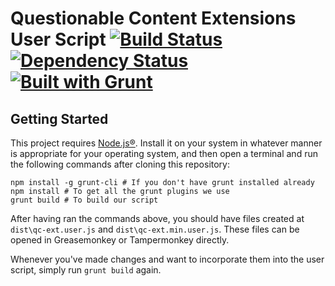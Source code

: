 # Questionable Content Extensions User Script [![Build Status](https://travis-ci.org/Questionable-Content-Extensions/client.svg?branch=master)](https://travis-ci.org/Questionable-Content-Extensions/client) [![Dependency Status](https://www.versioneye.com/user/projects/56e06979df573d004c95f841/badge.svg?style=flat)](https://www.versioneye.com/user/projects/56e06979df573d004c95f841) [![Built with Grunt](https://cdn.gruntjs.com/builtwith.svg)](http://gruntjs.com/)

## Getting Started

This project requires [Node.js®](https://nodejs.org/en/). Install it on your system in whatever manner is appropriate for your operating system, and then open a terminal and run the following commands after cloning this repository:

```shell
npm install -g grunt-cli # If you don't have grunt installed already
npm install # To get all the grunt plugins we use
grunt build # To build our script
```

After having ran the commands above, you should have files created at `dist\qc-ext.user.js` and `dist\qc-ext.min.user.js`. These files can be opened in Greasemonkey or Tampermonkey directly.

Whenever you've made changes and want to incorporate them into the user script, simply run `grunt build` again.

